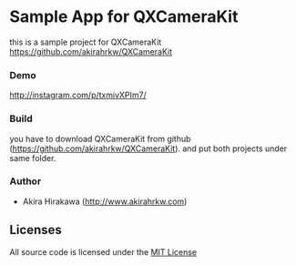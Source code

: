 # Sample App for QXCameraKit

this is a sample project for QXCameraKit
https://github.com/akirahrkw/QXCameraKit

### Demo

http://instagram.com/p/txmivXPIm7/

### Build

you have to download QXCameraKit from github (https://github.com/akirahrkw/QXCameraKit).
and put both projects under same folder.

### Author
* Akira Hirakawa (http://www.akirahrkw.com)

## Licenses
All source code is licensed under the [MIT License](http://opensource.org/licenses/MIT)